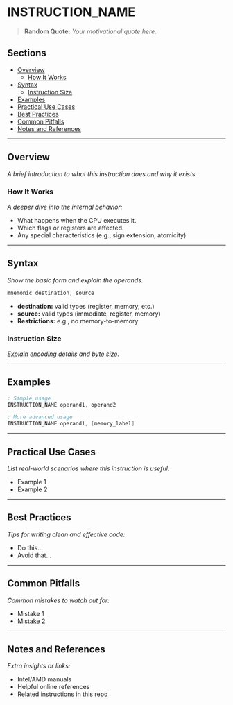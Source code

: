 # INSTRUCTION_NAME

> **Random Quote:** _Your motivational quote here._

## Sections

+ [Overview](#overview)
    - [How It Works](#how-it-works)
+ [Syntax](#syntax)
    - [Instruction Size](#instruction-size)
+ [Examples](#examples)
+ [Practical Use Cases](#practical-use-cases)
+ [Best Practices](#best-practices)
+ [Common Pitfalls](#common-pitfalls)
+ [Notes and References](#notes-and-references)

---

## Overview
_A brief introduction to what this instruction does and why it exists._

### How It Works
_A deeper dive into the internal behavior:_
- What happens when the CPU executes it.
- Which flags or registers are affected.
- Any special characteristics (e.g., sign extension, atomicity).

---

## Syntax
_Show the basic form and explain the operands._

```asm
mnemonic destination, source
```

* **destination:** valid types (register, memory, etc.)
* **source:** valid types (immediate, register, memory)
* **Restrictions:** e.g., no memory-to-memory

### Instruction Size

*Explain encoding details and byte size.*

---

## Examples

```asm
; Simple usage
INSTRUCTION_NAME operand1, operand2

; More advanced usage
INSTRUCTION_NAME operand1, [memory_label]
```

---

## Practical Use Cases

*List real-world scenarios where this instruction is useful.*

* Example 1
* Example 2

---

## Best Practices

*Tips for writing clean and effective code:*

* Do this…
* Avoid that…

---

## Common Pitfalls

*Common mistakes to watch out for:*

* Mistake 1
* Mistake 2

---

## Notes and References

*Extra insights or links:*

* Intel/AMD manuals
* Helpful online references
* Related instructions in this repo
